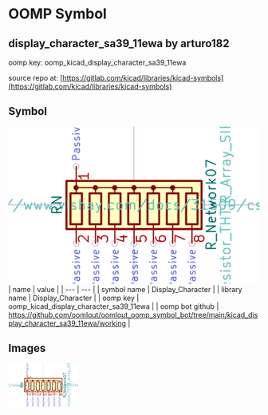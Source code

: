 # OOMP Symbol  
## display_character_sa39_11ewa  by arturo182  
  
oomp key: oomp_kicad_display_character_sa39_11ewa  
  
source repo at: [https://gitlab.com/kicad/libraries/kicad-symbols](https://gitlab.com/kicad/libraries/kicad-symbols)  
## Symbol  
  
[![working.png](working_600.png)](working.png)  
| name | value | 
| --- | --- | 
| symbol name | Display_Character | 
| library name | Display_Character | 
| oomp key | oomp_kicad_display_character_sa39_11ewa | 
| oomp bot github | https://github.com/oomlout/oomlout_oomp_symbol_bot/tree/main/kicad_display_character_sa39_11ewa/working | 
## Images  
  
[![working.png](working_140.png)](working.png)  

